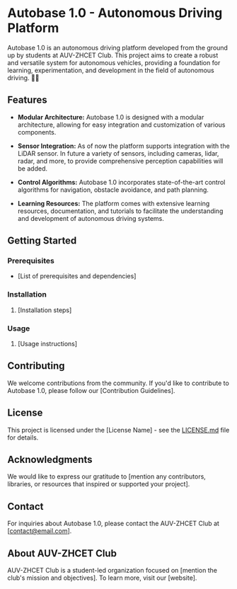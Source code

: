 # Autobase 1.0 - Autonomous Driving Platform

Autobase 1.0 is an autonomous driving platform developed from the ground up by students at AUV-ZHCET Club. This project aims to create a robust and versatile system for autonomous vehicles, providing a foundation for learning, experimentation, and development in the field of autonomous driving. :teacher:

## Features

- **Modular Architecture:** Autobase 1.0 is designed with a modular architecture, allowing for easy integration and customization of various components.
  
- **Sensor Integration:** As of now the platform supports integration with the LiDAR sensor. In future a variety of sensors, including cameras, lidar, radar, and more, to provide comprehensive perception capabilities will be added.

- **Control Algorithms:** Autobase 1.0 incorporates state-of-the-art control algorithms for navigation, obstacle avoidance, and path planning.

- **Learning Resources:** The platform comes with extensive learning resources, documentation, and tutorials to facilitate the understanding and development of autonomous driving systems.

## Getting Started

### Prerequisites

- [List of prerequisites and dependencies]

### Installation

1. [Installation steps]

### Usage

1. [Usage instructions]

## Contributing

We welcome contributions from the community. If you'd like to contribute to Autobase 1.0, please follow our [Contribution Guidelines].

## License

This project is licensed under the [License Name] - see the [LICENSE.md](LICENSE.md) file for details.

## Acknowledgments

We would like to express our gratitude to [mention any contributors, libraries, or resources that inspired or supported your project].

## Contact

For inquiries about Autobase 1.0, please contact the AUV-ZHCET Club at [contact@email.com].

## About AUV-ZHCET Club

AUV-ZHCET Club is a student-led organization focused on [mention the club's mission and objectives]. To learn more, visit our [website].

